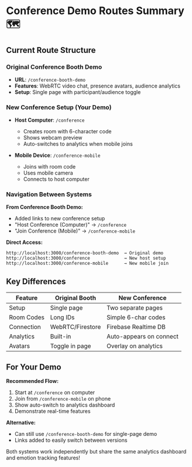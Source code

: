# Conference Demo Routes Summary 🗺️

## Current Route Structure

### Original Conference Booth Demo
- **URL**: `/conference-booth-demo`
- **Features**: WebRTC video chat, presence avatars, audience analytics
- **Setup**: Single page with participant/audience toggle

### New Conference Setup (Your Demo)
- **Host Computer**: `/conference`
  - Creates room with 6-character code
  - Shows webcam preview
  - Auto-switches to analytics when mobile joins
  
- **Mobile Device**: `/conference-mobile`
  - Joins with room code
  - Uses mobile camera
  - Connects to host computer

### Navigation Between Systems

**From Conference Booth Demo:**
- Added links to new conference setup
- "Host Conference (Computer)" → `/conference`
- "Join Conference (Mobile)" → `/conference-mobile`

**Direct Access:**
```
http://localhost:3000/conference-booth-demo  → Original demo
http://localhost:3000/conference             → New host setup
http://localhost:3000/conference-mobile      → New mobile join
```

## Key Differences

| Feature | Original Booth | New Conference |
|---------|---------------|----------------|
| Setup | Single page | Two separate pages |
| Room Codes | Long IDs | Simple 6-char codes |
| Connection | WebRTC/Firestore | Firebase Realtime DB |
| Analytics | Built-in | Auto-appears on connect |
| Avatars | Toggle in page | Overlay on analytics |

## For Your Demo

**Recommended Flow:**
1. Start at `/conference` on computer
2. Join from `/conference-mobile` on phone
3. Show auto-switch to analytics dashboard
4. Demonstrate real-time features

**Alternative:**
- Can still use `/conference-booth-demo` for single-page demo
- Links added to easily switch between versions

Both systems work independently but share the same analytics dashboard and emotion tracking features!
